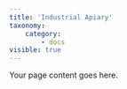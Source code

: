 ```yaml
---
title: 'Industrial Apiary'
taxonomy:
    category:
        - docs
visible: true
---
```


Your page content goes here.